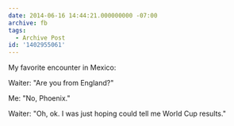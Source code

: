 ```yaml
---
date: 2014-06-16 14:44:21.000000000 -07:00
archive: fb
tags: 
  - Archive Post
id: '1402955061'
---
```


My favorite encounter in Mexico:

Waiter: "Are you from England?"

Me: "No, Phoenix."

Waiter: "Oh, ok. I was just hoping could tell me World Cup results."
